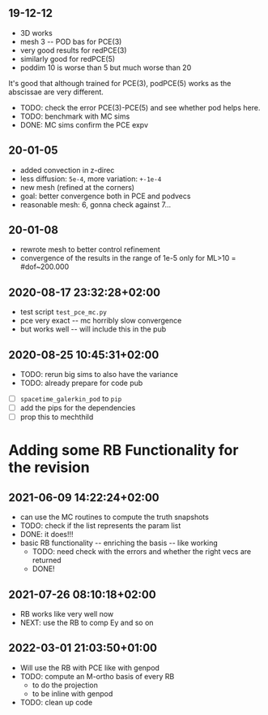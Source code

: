 ## 19-12-12

 * 3D works
 * mesh 3 -- POD bas for PCE(3)
 * very good results for redPCE(3)
 * similarly good for redPCE(5)
 * poddim 10 is worse than 5 but much worse than 20

It's good that although trained for PCE(3), podPCE(5) works as the abscissae are
very different.

 * TODO: check the error PCE(3)-PCE(5) and see whether pod helps here.
 * TODO: benchmark with MC sims
 * DONE: MC sims confirm the PCE expv

## 20-01-05

 * added convection in z-direc
 * less diffusion: `5e-4`, more variation: `+-1e-4`
 * new mesh (refined at the corners)
 * goal: better convergence both in PCE and podvecs
 * reasonable mesh: 6, gonna check against 7...

## 20-01-08

 * rewrote mesh to better control refinement
 * convergence of the results in the range of 1e-5 only for ML>10 = #dof~200.000

## 2020-08-17 23:32:28+02:00

 * test script `test_pce_mc.py`
 * pce very exact -- mc horribly slow convergence
 * but works well -- will include this in the pub

## 2020-08-25 10:45:31+02:00

 * TODO: rerun big sims to also have the variance
 * TODO: already prepare for code pub
 * [ ] `spacetime_galerkin_pod` to `pip`
 * [ ] add the pips for the dependencies
 * [ ] prop this to mechthild

# Adding some RB Functionality for the revision

## 2021-06-09 14:22:24+02:00

 * can use the MC routines to compute the truth snapshots 
 * TODO: check if the list represents the param list
 * DONE: it does!!!
 * basic RB functionality -- enriching the basis -- like working
   * TODO: need check with the errors and whether the right vecs are returned
   * DONE!

## 2021-07-26 08:10:18+02:00

 * RB works like very well now
 * NEXT: use the RB to comp Ey and so on

## 2022-03-01 21:03:50+01:00

 * Will use the RB with PCE like with genpod
 * TODO: compute an M-ortho basis of every RB 
    * to do the projection
    * to be inline with genpod
 * TODO: clean up code
